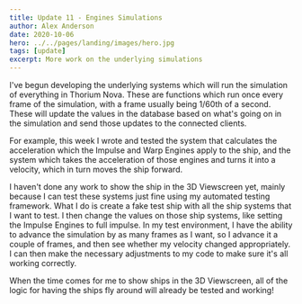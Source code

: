 ```yaml
---
title: Update 11 - Engines Simulations
author: Alex Anderson
date: 2020-10-06
hero: ../../pages/landing/images/hero.jpg
tags: [update]
excerpt: More work on the underlying simulations
---
```


I've begun developing the underlying systems which will run the simulation of everything in Thorium Nova. These are functions which run once every frame of the simulation, with a frame usually being 1/60th of a second. These will update the values in the database based on what's going on in the simulation and send those updates to the connected clients.

For example, this week I wrote and tested the system that calculates the acceleration which the Impulse and Warp Engines apply to the ship, and the system which takes the acceleration of those engines and turns it into a velocity, which in turn moves the ship forward.

I haven't done any work to show the ship in the 3D Viewscreen yet, mainly because I can test these systems just fine using my automated testing framework. What I do is create a fake test ship with all the ship systems that I want to test. I then change the values on those ship systems, like setting the Impulse Engines to full impulse. In my test environment, I have the ability to advance the simulation by as many frames as I want, so I advance it a couple of frames, and then see whether my velocity changed appropriately. I can then make the necessary adjustments to my code to make sure it's all working correctly.

When the time comes for me to show ships in the 3D Viewscreen, all of the logic for having the ships fly around will already be tested and working!

